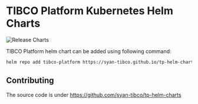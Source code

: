 # TIBCO Platform Kubernetes Helm Charts

![Release Charts](https://github.com/syan-tibco/tp-helm-charts/workflows/Release%20Charts/badge.svg?branch=main)

TIBCO Platform helm chart can be added using following command:

```bash
helm repo add tibco-platform https://syan-tibco.github.io/tp-helm-charts/
```

## Contributing

The source code is under <https://github.com/syan-tibco/tp-helm-charts>
